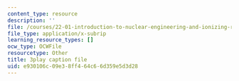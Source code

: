 ```yaml
---
content_type: resource
description: ''
file: /courses/22-01-introduction-to-nuclear-engineering-and-ionizing-radiation-fall-2016/e930106c09e38ff464c66d359e5d3d28_Ijst4g5KFN0.srt
file_type: application/x-subrip
learning_resource_types: []
ocw_type: OCWFile
resourcetype: Other
title: 3play caption file
uid: e930106c-09e3-8ff4-64c6-6d359e5d3d28
---
```


